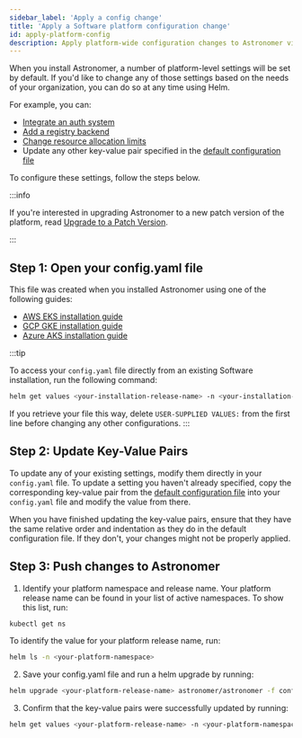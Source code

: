 ```yaml
---
sidebar_label: 'Apply a config change'
title: 'Apply a Software platform configuration change'
id: apply-platform-config
description: Apply platform-wide configuration changes to Astronomer via Helm.
---
```


When you install Astronomer, a number of platform-level settings will be set by default. If you'd like to change any of those settings based on the needs of your organization, you can do so at any time using Helm.

For example, you can:

* [Integrate an auth system](integrate-auth-system.md)
* [Add a registry backend](registry-backend.md)
* [Change resource allocation limits](configure-platform-resources.md)
* Update any other key-value pair specified in the [default configuration file](https://github.com/astronomer/astronomer/blob/master/values.yaml)

To configure these settings, follow the steps below.

:::info

If you're interested in upgrading Astronomer to a new patch version of the platform, read [Upgrade to a Patch Version](upgrade-astronomer.md).

:::

## Step 1: Open your config.yaml file

This file was created when you installed Astronomer using one of the following guides:

* [AWS EKS installation guide](install-aws-standard.md#step-8-configure-your-helm-chart)
* [GCP GKE installation guide](install-gcp-standard.md#step-8-configure-your-helm-chart)
* [Azure AKS installation guide](install-azure-standard.md#step-8-configure-your-helm-chart)

:::tip

To access your `config.yaml` file directly from an existing Software installation, run the following command:

```sh
helm get values <your-installation-release-name> -n <your-installation-namespace> > config.yaml
```

If you retrieve your file this way, delete `USER-SUPPLIED VALUES:` from the first line before changing any other configurations.
:::

## Step 2: Update Key-Value Pairs

<!--- Version-specific -->

To update any of your existing settings, modify them directly in your `config.yaml` file. To update a setting you haven't already specified, copy the corresponding key-value pair from the [default configuration file](https://github.com/astronomer/docs/blob/main/software_configs/0.29/default.yaml) into your `config.yaml` file and modify the value from there.

When you have finished updating the key-value pairs, ensure that they have the same relative order and indentation as they do in the default configuration file. If they don't, your changes might not be properly applied.

## Step 3: Push changes to Astronomer

1. Identify your platform namespace and release name. Your platform release name can be found in your list of active namespaces. To show this list, run:
```sh
kubectl get ns
```
To identify the value for your platform release name, run:
```sh
helm ls -n <your-platform-namespace>
```
2. Save your config.yaml file and run a helm upgrade by running:
```sh
helm upgrade <your-platform-release-name> astronomer/astronomer -f config.yaml -n <your-platform-namespace> --version=<your-platform-version>
```
3. Confirm that the key-value pairs were successfully updated by running:
```sh
helm get values <your-platform-release-name> -n <your-platform-namespace>
```
